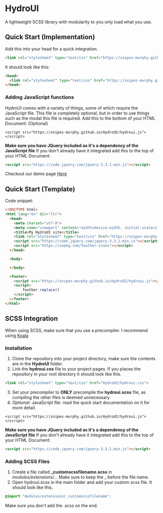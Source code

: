 # HydroUI
A lightweight SCSS library with modularity to you only load what you use.

## Quick Start (Implementation)
Add this into your head for a quick integration.
```html
<link rel="stylesheet" type="text/css" href="https://snipes-murphy.github.io/HydroUI/hydroui.css">
```

It should look like this:
```html
<head>
  <link rel="stylesheet" type="text/css" href="https://snipes-murphy.github.io/HydroUI/hydroui.css">
</head>
```

### Adding JavaScript functions
HydroUI comes with a variety of things, some of which require the JavaScript file. This file is completely optional, but in order to use things such as the modal this file is required.
Add this to the bottom of your HTML Document: (Optional)
```JS
<script src="https://snipes-murphy.github.io/HydroUI/hydroui.js"></script>
```
**Make sure you have JQuery included as it's a dependency of the JavaScript file**
If you don't already have it integrated add this to the top of your HTML Document:
```html
<script src="https://code.jquery.com/jquery-3.3.1.min.js"></script>
```

Checkout our demo page [Here](https://snipes-murphy.github.io/HydroUI/demo.html "Demonstration Page")

## Quick Start (Template)
Code snippet:
```html
<!DOCTYPE html>
<html lang="en" dir="ltr">
  <head>
    <meta charset="utf-8">
    <meta name="viewport" content="width=device-width, initial-scale=1.0">
    <title>My HydroUI site</title>
    <link rel="stylesheet" type="text/css" href="https://snipes-murphy.github.io/HydroUI/hydroui.css">
    <script src="https://code.jquery.com/jquery-3.3.1.min.js"></script>
    <script src="https://unpkg.com/feather-icons"></script>
  </head>

  <body>

  </body>

  <footer>
    <script src="https://snipes-murphy.github.io/HydroUI/hydroui.js"></script>
  	<script>
  		feather.replace()
  	</script>
  </footer>
</html>
```

## SCSS Integration
When using SCSS, make sure that you use a precompiler. I recommend using [Koala](http://koala-app.com/ "Koala Precompiler App")

### Installation
1. Clone the repository into your project directory, make sure the contents are in the **HydroUI** folder.
2. Link the **hydroui.css** file to your project pages. If you places the repository in your root directory it should look like this.
```html
<link rel="stylesheet" type="text/css" href="HydroUI/hydroui.css">
```
3. Set your precompiler to **ONLY** precompile the **hydroui.scss** file, as compiling the other files is deemed unnecessary.
4. *Optional:* JavaScript file. read the quick start documentation on it for more detail.
```JS
<script src="https://snipes-murphy.github.io/HydroUI/hydroui.js"></script>
```
**Make sure you have JQuery included as it's a dependency of the JavaScript file**
If you don't already have it integrated add this to the top of your HTML Document:
```html
<script src="https://code.jquery.com/jquery-3.3.1.min.js"></script>
```

### Adding SCSS Files
1. Create a file called **_customscssfilename.scss** in *modules/extensions/..*. Make sure to keep the _ before the file name.
2. Open hydroui.scss in the main folder and add your custom scss file. It should look like this.
```scss
@import "modules/extensions/_customscssfilename";
```
Make sure you don't add the *.scss* on the end.
